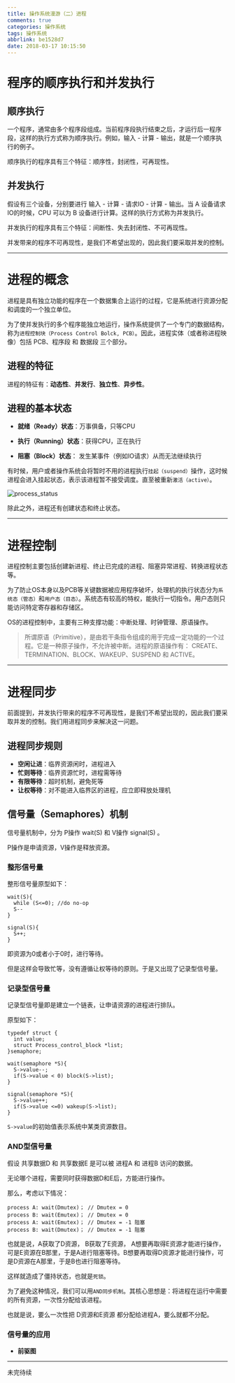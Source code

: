 ```yaml
---
title: 操作系统漫游（二）进程
comments: true
categories: 操作系统
tags: 操作系统
abbrlink: be1528d7
date: 2018-03-17 10:15:50
---
```


# 程序的顺序执行和并发执行

## 顺序执行

一个程序，通常由多个程序段组成。当前程序段执行结束之后，才运行后一程序段，这样的执行方式称为顺序执行。例如，输入 - 计算 - 输出，就是一个顺序执行的例子。

顺序执行的程序具有三个特征：顺序性，封闭性，可再现性。

## 并发执行

假设有三个设备，分别要进行 输入 - 计算 - 请求IO - 计算 - 输出。当 A 设备请求IO的时候，CPU 可以为 B 设备进行计算。这样的执行方式称为并发执行。

并发执行的程序具有三个特征：间断性、失去封闭性、不可再现性。

并发带来的程序不可再现性，是我们不希望出现的，因此我们要采取并发的控制。

---

# 进程的概念

进程是具有独立功能的程序在一个数据集合上运行的过程，它是系统进行资源分配和调度的一个独立单位。

<!-- more -->

为了使并发执行的多个程序能独立地运行，操作系统提供了一个专门的数据结构，称为`进程控制块（Process Control Bolck, PCB）`。因此，进程实体（或者称进程映像）包括 PCB、程序段 和 数据段 三个部分。

## 进程的特征

进程的特征有：**动态性**、**并发行**、**独立性**、**异步性**。

## 进程的基本状态

* **就绪（Ready）状态**：万事俱备，只等CPU

* **执行（Running）状态**：获得CPU，正在执行

* **阻塞（Block）状态**： 发生某事件（例如IO请求）从而无法继续执行


有时候，用户或者操作系统会将暂时不用的进程执行`挂起（suspend）`操作，这时候进程会进入挂起状态，表示该进程暂不接受调度。直至被重新`激活（active）`。

![process_status](../../../../images/OS/process_status.png)

除此之外，进程还有创建状态和终止状态。

---

# 进程控制

进程控制主要包括创建新进程、终止已完成的进程、阻塞异常进程、转换进程状态等。

为了防止OS本身以及PCB等关键数据被应用程序破坏，处理机的执行状态分为`系统态（管态）`和`用户态（目态）`。系统态有较高的特权，能执行一切指令。用户态则只能访问特定寄存器和存储区。

OS的进程控制中，主要有三种支撑功能：中断处理、时钟管理、原语操作。

> 所谓原语（Primitive），是由若干条指令组成的用于完成一定功能的一个过程。它是一种原子操作，不允许被中断。进程的原语操作有： CREATE、TERMINATION、BLOCK、WAKEUP、SUSPEND 和 ACTIVE。

---

# 进程同步

前面提到，并发执行带来的程序不可再现性，是我们不希望出现的，因此我们要采取并发的控制。我们用进程同步来解决这一问题。

## 进程同步规则

* **空闲让进**：临界资源闲时，进程进入
* **忙则等待**：临界资源忙时，进程需等待
* **有限等待**：超时机制，避免死等
* **让权等待**：对不能进入临界区的进程，应立即释放处理机

## 信号量（Semaphores）机制

信号量机制中，分为 P操作 wait(S) 和 V操作 signal(S) 。

P操作是申请资源，V操作是释放资源。

### 整形信号量

整形信号量原型如下：

```
wait(S){
  while (S<=0); //do no-op
  S--
}

signal(S){
  S++;
}
```

即资源为0或者小于0时，进行等待。

但是这样会导致忙等，没有遵循让权等待的原则。于是又出现了记录型信号量。

### 记录型信号量

记录型信号量即是建立一个链表，让申请资源的进程进行排队。

原型如下：

```
typedef struct {
  int value;
  struct Process_control_block *list;
}semaphore;

wait(semaphore *S){
  S->value--;
  if(S->value < 0) block(S->list);
}

signal(semaphore *S){
  S->value++;
  if(S->value <=0) wakeup(S->list);
}
```

`S->value`的初始值表示系统中某类资源数目。

### AND型信号量

假设 共享数据D 和 共享数据E 是可以被 进程A 和 进程B 访问的数据。

无论哪个进程，需要同时获得数据D和E后，方能进行操作。

那么，考虑以下情况：

```
process A: wait(Dmutex)； // Dmutex = 0
process B: wait(Emutex)； // Dmutex = 0
process A: wait(Emutex)； // Dmutex = -1 阻塞
process B: wait(Dmutex)； // Dmutex = -1 阻塞
```

也就是说，A获取了D资源， B获取了E资源， A想要再取得E资源才能进行操作，可是E资源在B那里，于是A进行阻塞等待。B想要再取得D资源才能进行操作，可是D资源在A那里，于是B也进行阻塞等待。

这样就造成了僵持状态，也就是`死锁`。

为了避免这种情况，我们可以用`AND同步机制`。其核心思想是：将进程在运行中需要的所有资源，一次性分配给该进程。

也就是说，要么一次性把 D资源和E资源 都分配给进程A，要么就都不分配。

### 信号量的应用

* **前驱图**

---

未完待续
